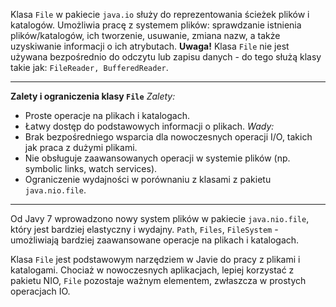 Klasa `File` w pakiecie `java.io` służy do reprezentowania ścieżek plików i katalogów. Umożliwia pracę z systemem plików: sprawdzanie istnienia plików/katalogów, ich tworzenie, usuwanie, zmiana nazw, a także uzyskiwanie informacji o ich atrybutach.
**Uwaga!** Klasa `File` nie jest używana bezpośrednio do odczytu lub zapisu danych - do tego służą klasy takie jak: `FileReader, BufferedReader`.

---
**Zalety i ograniczenia klasy `File`**
*Zalety:*
- Proste operacje na plikach i katalogach.
- Łatwy dostęp do podstawowych informacji o plikach.
*Wady:*
- Brak bezpośredniego wsparcia dla nowoczesnych operacji I/O, takich jak praca z dużymi plikami.
- Nie obsługuje zaawansowanych operacji w systemie plików (np. symbolic links, watch services).
- Ograniczenie wydajności w porównaniu z klasami z pakietu `java.nio.file`.

---
Od Javy 7 wprowadzono nowy system plików w pakiecie `java.nio.file`, który jest bardziej elastyczny i wydajny. `Path`, `Files`, `FileSystem` - umożliwiają bardziej zaawansowane operacje na plikach i katalogach.

Klasa `File` jest podstawowym narzędziem w Javie do pracy z plikami i katalogami. Chociaż w nowoczesnych aplikacjach, lepiej korzystać z pakietu NIO, `File` pozostaje ważnym elementem, zwłaszcza w prostych operacjach IO.